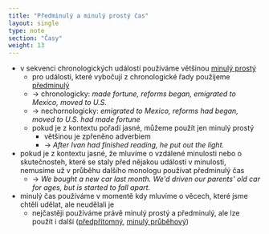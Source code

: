 ```yaml
---
title: "Předminulý a minulý prostý čas"
layout: single
type: note
section: "Časy"
weight: 13
---
```

- v sekvenci chronologických událostí používáme většinou [minulý prostý](/notes/research/english/past-simple)
    - pro události, které vybočují z chronologické řady použijeme [předminulý](/notes/research/english/past-perfect)
    - -> chronologicky: _made fortune, reforms began, emigrated to Mexico, moved to U.S._
    - -> nechornologicky: _emigrated to Mexico, reforms had began, moved to U.S. had made fortune_
    - pokud je z kontextu pořadí jasné, můžeme použít jen minulý prostý
        - většinou je zpřeněno adverbiem
        - -> _After Ivan had finished reading, he put out the light._
- pokud je z kontextu jasné, že mluvíme o vzdálené minulosti nebo o skutečnosteh, které se staly před nějakou událostí v minulosti, nemusíme už v průběhu dalšího monologu používat předminulý čas
    - -> _We bought a new car last month. We'd driven our parents' old car for ages, but is started to fall apart._
- minulý čas používáme v momentě kdy mluvíme o věcech, které jsme chtěli udělat, ale neudělali je
    - nejčastěji používáme právě minulý prostý a předminulý, ale lze použít i další ([předpřítomný](/notes/research/english/present-perfect), [minulý průběhový](/notes/research/english/past-continuous))